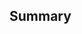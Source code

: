 ## Summary

<!-- What is this pull request for? Does it fix any issues? -->
<!-- Don't forget to add an image if you did any style changes -->
